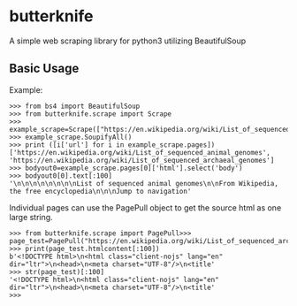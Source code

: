 # butterknife
A simple web scraping library for python3 utilizing BeautifulSoup

## Basic Usage
Example:
```
>>> from bs4 import BeautifulSoup
>>> from butterknife.scrape import Scrape
>>> example_scrape=Scrape(["https://en.wikipedia.org/wiki/List_of_sequenced_animal_genomes","https://en.wikipedia.org/wiki/List_of_sequenced_archaeal_genomes"])
>>> example_scrape.SoupifyAll()
>>> print ([i['url'] for i in example_scrape.pages])
['https://en.wikipedia.org/wiki/List_of_sequenced_animal_genomes', 'https://en.wikipedia.org/wiki/List_of_sequenced_archaeal_genomes']
>>> bodyout0=example_scrape.pages[0]['html'].select('body')
>>> bodyout0[0].text[:100]
'\n\n\n\n\n\n\n\nList of sequenced animal genomes\n\nFrom Wikipedia, the free encyclopedia\n\n\nJump to navigation'
```
Individual pages can use the PagePull object to get the source html as one large string.

```
>>> from butterknife.scrape import PagePull>>> page_test=PagePull("https://en.wikipedia.org/wiki/List_of_sequenced_archaeal_genomes")
>>> print(page_test.htmlcontent[:100])
b'<!DOCTYPE html>\n<html class="client-nojs" lang="en" dir="ltr">\n<head>\n<meta charset="UTF-8"/>\n<title'
>>> str(page_test)[:100]
'<!DOCTYPE html>\n<html class="client-nojs" lang="en" dir="ltr">\n<head>\n<meta charset="UTF-8"/>\n<title'
>>> 
```
